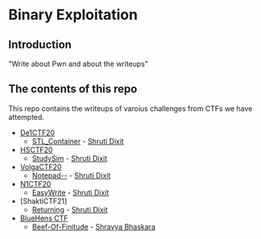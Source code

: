 # Binary Exploitation

## Introduction

"Write about Pwn and about the writeups"

## The contents of this repo 

This repo contains the writeups of varoius challenges from CTFs we have attempted.

- [De1CTF20](https://ctftime.org/event/1033)
    - [STL_Container](https://github.com/Team-Shakti/CTF-Write-ups/blob/master/docs/pwning/De1CTF20/stl.md) - [Shruti Dixit](https://twitter.com/rudyerudite)
- [HSCTF20](https://ctftime.org/event/939)
    - [StudySim](https://github.com/Team-Shakti/CTF-Write-ups/blob/master/docs/pwning/HSCTF20/studysim.md) - [Shruti Dixit](https://twitter.com/rudyerudite)
- [VolgaCTF20](https://ctftime.org/event/933)
    - [Notepad--](https://github.com/Team-Shakti/CTF-Write-ups/blob/master/docs/pwning/VolgaCTF20/notepad.md) - [Shruti Dixit](https://twitter.com/rudyerudite)
- [N1CTF20](https://ctftime.org/event/1099)
	- [EasyWrite](../N1CTF20/easywrite/) - [Shruti Dixit](https://twitter.com/rudyerudite)
- [ShaktiCTF21]
	- [Returning](../ShakitCTF21/returning2.md) - [Shruti Dixit](https://twitter.com/rudyerudite)
- [BlueHens CTF](https://ctftime.org/event/1298)
    - [Beef-Of-Finitude](https://github.com/Team-Shakti/CTF-Write-ups/blob/master/docs/pwning/BlueHensCTF/beef-of-finitude.md) - [Shravya Bhaskara](https://twitter.com/BhaskaraShravya)

